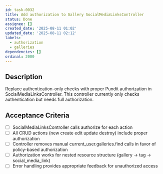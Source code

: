 ```yaml
---
id: task-0032
title: Add authorization to Gallery SocialMediaLinksController
status: Done
assignee: []
created_date: '2025-08-11 01:02'
updated_date: '2025-08-11 02:12'
labels:
  - authorization
  - galleries
dependencies: []
ordinal: 2000
---
```


## Description

Replace authentication-only checks with proper Pundit authorization in SocialMediaLinksController. This controller currently only checks authentication but needs full authorization.

## Acceptance Criteria

- [ ] SocialMediaLinksController calls authorize for each action
- [ ] All CRUD actions (new create edit update destroy) include proper authorization
- [ ] Controller removes manual current_user.galleries.find calls in favor of policy-based authorization
- [ ] Authorization works for nested resource structure (gallery -> tag -> social_media_link)
- [ ] Error handling provides appropriate feedback for unauthorized access
